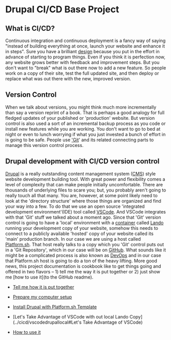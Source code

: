 # Drupal CI/CD Base Project

## What is CI/CD?

Continuous integration and continuous deployment is a fancy way of saying "instead of building everything at once, launch your website and enhance it in steps".   Sure you have a brilliant [design]() because you put in the effort in advance of starting to program things.  Even if you think it is perfection now, any website grows better with feedback and improvement steps.  But you don't want to "break" what is out there now to add a new feature.  So people work on a copy of their site, test the full updated site, and then deploy or replace what was out there with the new, improved version.

## Version Control

When we talk about versions, you might think much more incrementally than say a version reprint of a book.  That is perhaps a good analogy for full fledged updates of your published or 'production' website.  But version control is also used a sort of an incremental backup process as you code or install new features while you are working.  You don't want to go to bed at night or even to lunch worrying if what you just invested a bunch of effort in is going to be safe.  People use ['Git](book/gitbasics.md)' and its related connecting parts to manage this version control process. 


## Drupal development with CI/CD version control

[Drupal]() is a really outstanding content management system ([CMS]()) style website development building tool.  With great power and flexibility comes a level of complexity that can make people initially uncomfortable.    There are thousands of underlying files to scare you; but, you probably aren't going to really touch all that many.  You are, however, at some point likely need to look at the 'directory structure' where those things are organized and find your way into a few.  To do that we use an open source 'integrated development environment'(IDE) tool called [VSCode]().  And VSCode integrates with that 'Git' stuff we talked about a moment ago.  Since that 'Git' version control is going to have a 'local' environment with a [container]() called [Lando](book/lando.html) running your development copy of your website, somehow this needs to connect to a publicly available 'hosted' copy of your website called its 'main' production branch.  In our case we are using a host called [Platform.sh](https://platform.sh/).  That host really talks to a copy which you 'Git' control puts out in a 'Git Repository', which in our case will be on [GitHub](https://github.com/).    What sounds like it might be a complicated process is also known as [DevOps]() and in our case that Platform.sh host is going to do a ton of the heavy lifting.  More good news, this project documentation is cookbook like to get things going and offered in two flavors – 1) tell me the way it is put together or 2) just show me [how to use it](to the GitHub readme).  

-  [Tell me how it is put together](../cicd/cicdoverview.md)
-  [Prepare my computer setup](../cicd/prerequisites.md)
-  [Install Drupal with Platform.sh Template](../cicd/platformshdrupal.md)
-  [Let's Take Advantage of VSCode with out local Lando Copy](../cicd/vscodedrupallocal#Let's Take Advantage of VSCode)



-  [How to use it]()
